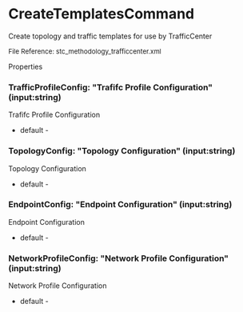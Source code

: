 # CreateTemplatesCommand

Create topology and traffic templates for use by TrafficCenter

<font size="2">File Reference: stc_methodology_trafficcenter.xml</font>

<text>Properties</text>

### TrafficProfileConfig: "Trafifc Profile Configuration" (input:string)

Trafifc Profile Configuration

* default - 
### TopologyConfig: "Topology Configuration" (input:string)

Topology Configuration

* default - 
### EndpointConfig: "Endpoint Configuration" (input:string)

Endpoint Configuration

* default - 
### NetworkProfileConfig: "Network Profile Configuration" (input:string)

Network Profile Configuration

* default - 
